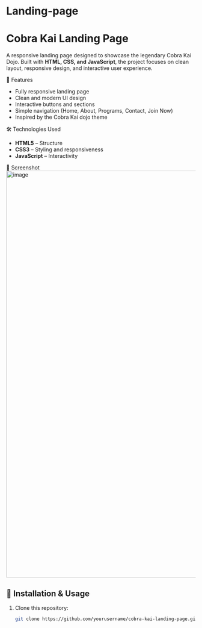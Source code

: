 # Landing-page
# Cobra Kai Landing Page  

A responsive landing page designed to showcase the legendary Cobra Kai Dojo. Built with **HTML, CSS, and JavaScript**, the project focuses on clean layout, responsive design, and interactive user experience.  


🚀 Features  
- Fully responsive landing page  
- Clean and modern UI design  
- Interactive buttons and sections  
- Simple navigation (Home, About, Programs, Contact, Join Now)  
- Inspired by the Cobra Kai dojo theme  


🛠️ Technologies Used  
- **HTML5** – Structure  
- **CSS3** – Styling and responsiveness  
- **JavaScript** – Interactivity  


📸 Screenshot  
<img width="1920" height="1080" alt="image" src="https://github.com/user-attachments/assets/df58be40-5baf-4f90-94ff-1f9d9b9d59dd" />



## 📂 Installation & Usage  
1. Clone this repository:  
   ```bash
   git clone https://github.com/yourusername/cobra-kai-landing-page.git
